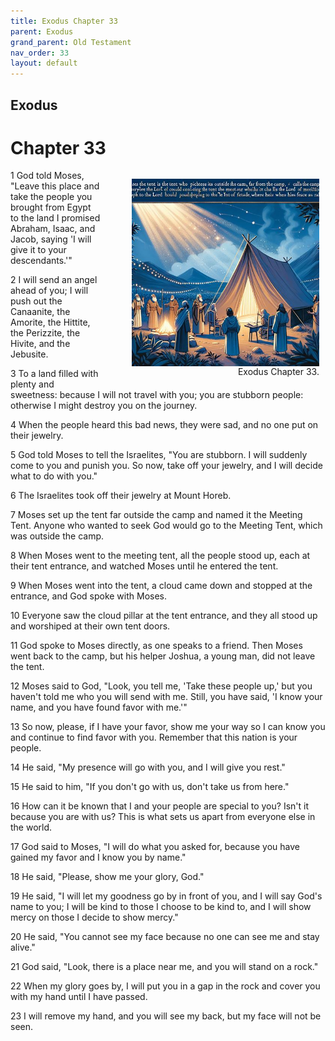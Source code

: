 ```yaml
---
title: Exodus Chapter 33
parent: Exodus
grand_parent: Old Testament
nav_order: 33
layout: default
---
```


## Exodus

# Chapter 33

<figure style="float: right; margin-right: 10px;">
    <img src="/assets/Image/Exodus/500/33.jpg" alt="Exodus Chapter 33" style="width: 300px; height: 300px; float: right;padding-left: 10px;"/>
    <figcaption style="clear: both;text-align: right;">Exodus Chapter 33.</figcaption>
</figure>
1 God told Moses, "Leave this place and take the people you brought from Egypt to the land I promised Abraham, Isaac, and Jacob, saying 'I will give it to your descendants.'"

2 I will send an angel ahead of you; I will push out the Canaanite, the Amorite, the Hittite, the Perizzite, the Hivite, and the Jebusite.

3 To a land filled with plenty and sweetness: because I will not travel with you; you are stubborn people: otherwise I might destroy you on the journey.

4 When the people heard this bad news, they were sad, and no one put on their jewelry.

5 God told Moses to tell the Israelites, "You are stubborn. I will suddenly come to you and punish you. So now, take off your jewelry, and I will decide what to do with you."

6 The Israelites took off their jewelry at Mount Horeb.

7 Moses set up the tent far outside the camp and named it the Meeting Tent. Anyone who wanted to seek God would go to the Meeting Tent, which was outside the camp.

8 When Moses went to the meeting tent, all the people stood up, each at their tent entrance, and watched Moses until he entered the tent.

9 When Moses went into the tent, a cloud came down and stopped at the entrance, and God spoke with Moses.

10 Everyone saw the cloud pillar at the tent entrance, and they all stood up and worshiped at their own tent doors.

11 God spoke to Moses directly, as one speaks to a friend. Then Moses went back to the camp, but his helper Joshua, a young man, did not leave the tent.

12 Moses said to God, "Look, you tell me, 'Take these people up,' but you haven't told me who you will send with me. Still, you have said, 'I know your name, and you have found favor with me.'"

13 So now, please, if I have your favor, show me your way so I can know you and continue to find favor with you. Remember that this nation is your people.

14 He said, "My presence will go with you, and I will give you rest."

15 He said to him, "If you don't go with us, don't take us from here."

16 How can it be known that I and your people are special to you? Isn't it because you are with us? This is what sets us apart from everyone else in the world.

17 God said to Moses, "I will do what you asked for, because you have gained my favor and I know you by name."

18 He said, "Please, show me your glory, God."

19 He said, "I will let my goodness go by in front of you, and I will say God's name to you; I will be kind to those I choose to be kind to, and I will show mercy on those I decide to show mercy."

20 He said, "You cannot see my face because no one can see me and stay alive."

21 God said, "Look, there is a place near me, and you will stand on a rock."

22 When my glory goes by, I will put you in a gap in the rock and cover you with my hand until I have passed.

23 I will remove my hand, and you will see my back, but my face will not be seen.


